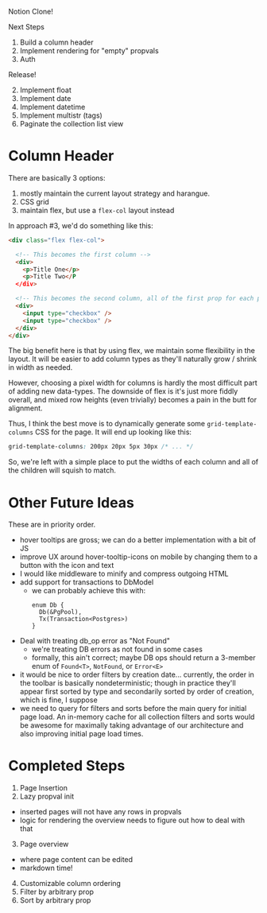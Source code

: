 Notion Clone!

Next Steps

1. Build a column header
2. Implement rendering for "empty" propvals
3. Auth

Release!

2. Implement float
3. Implement date
4. Implement datetime
5. Implement multistr (tags)
6. Paginate the collection list view

# Column Header

There are basically 3 options:

1. mostly maintain the current layout strategy and harangue.
2. CSS grid
3. maintain flex, but use a `flex-col` layout instead

In approach #3, we'd do something like this:

```html
<div class="flex flex-col">

  <!-- This becomes the first column -->
  <div>
    <p>Title One</p>
    <p>Title Two</P
  </div>

  <!-- This becomes the second column, all of the first prop for each page -->
  <div>
    <input type="checkbox" />
    <input type="checkbox" />
  </div>
</div>
```

The big benefit here is that by using flex, we maintain some flexibility in the
layout. It will be easier to add column types as they'll naturally grow /
shrink in width as needed.

However, choosing a pixel width for columns is hardly the most difficult part of
adding new data-types. The downside of flex is it's just more fiddly overall,
and mixed row heights (even trivially) becomes a pain in the butt for alignment.

Thus, I think the best move is to dynamically generate some
`grid-template-columns` CSS for the page. It will end up looking like this:

```css
grid-template-columns: 200px 20px 5px 30px /* ... */
```

So, we're left with a simple place to put the widths of each column and all of
the children will squish to match.

# Other Future Ideas

These are in priority order.

- hover tooltips are gross; we can do a better implementation with a bit of JS
- improve UX around hover-tooltip-icons on mobile by changing them to a button
  with the icon and text
- I would like middleware to minify and compress outgoing HTML
- add support for transactions to DbModel
  - we can probably achieve this with:
    ```
    enum Db {
      Db(&PgPool),
      Tx(Transaction<Postgres>)
    }
    ```
- Deal with treating db_op error as "Not Found"
  - we're treating DB errors as not found in some cases
  - formally, this ain't correct; maybe DB ops should return a 3-member enum of
    `Found<T>`, `NotFound`, or `Error<E>`
- it would be nice to order filters by creation date... currently, the order in
  the toolbar is basically nondeterministic; though in practice they'll appear
  first sorted by type and secondarily sorted by order of creation, which is
  fine, I suppose
- we need to query for filters and sorts before the main query for initial page
  load. An in-memory cache for all collection filters and sorts would be awesome
  for maximally taking advantage of our architecture and also improving initial
  page load times.

# Completed Steps

1. Page Insertion
2. Lazy propval init

- inserted pages will not have any rows in propvals
- logic for rendering the overview needs to figure out how to deal with that

3. Page overview

- where page content can be edited
- markdown time!

4. Customizable column ordering
5. Filter by arbitrary prop
6. Sort by arbitrary prop

